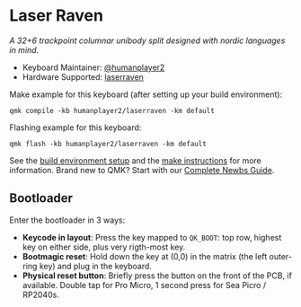 # Laser Raven

*A 32+6 trackpoint columnar unibody split designed with nordic languages in mind.*

* Keyboard Maintainer: [@humanplayer2](https://github.com/humanplayer2)
* Hardware Supported: [laserraven](https://github.com/humanplayer2/mkmods/tree/main/homemade/LaserRaven)

Make example for this keyboard (after setting up your build environment):

    qmk compile -kb humanplayer2/laserraven -km default

Flashing example for this keyboard:

    qmk flash -kb humanplayer2/laserraven -km default

See the [build environment setup](https://docs.qmk.fm/#/getting_started_build_tools) and the [make instructions](https://docs.qmk.fm/#/getting_started_make_guide) for more information. Brand new to QMK? Start with our [Complete Newbs Guide](https://docs.qmk.fm/#/newbs).

## Bootloader

Enter the bootloader in 3 ways:

* **Keycode in layout**: Press the key mapped to `QK_BOOT`: top row, highest key on either side, plus very rigth-most key.
* **Bootmagic reset**: Hold down the key at (0,0) in the matrix (the left outer-ring key) and plug in the keyboard.
* **Physical reset button**: Briefly press the button on the front of the PCB, if available. Double tap for Pro Micro, 1 second press for Sea Picro / RP2040s.
